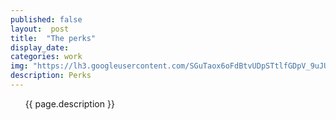 ```yaml
---
published: false
layout:  post
title:  "The perks"
display_date:
categories: work
img: "https://lh3.googleusercontent.com/SGuTaox6oFdBtvUDpSTtlfGDpV_9uJUTqwN7-ELm8CvdtH5rrt9n5YVPVMCkgQHZAUN3CNQJ6MScW63LgNWkG1tLgbSUTlVoPwrP_E5i2Y3py50LBJ-5XvqMmuSd-AeGK_ysqAynGU_mYtYwznOR5OnZJvIV-RUEUmOk_o7Pj_xh7boKhecF8f4ESm44THF0X8oJ8u5MA8NLXTDSziCbU2DIFmuFYpVmvXI4LVT-O6WhBN1ylWz6iGxIoqgq8_ZHuu8n28JQVMHxJG-iUSNpNpth28EEK6uCyQbh-LxvXpQpsPU4ayYfQOm55qgySPRblEEyjQX1NzM9jGEwVAxkZCezBbfk9AMfGqyCDpKCZBjb2C4hR9oNMQkECOEsxGiPOWcpX7eoAlPPjtFTncQ53DOaKMoae-9QWFVh1pz3mZbVJ6JkMOztvtSjQMYBGaeeeC2tPNNCRWP6KhJrAsbU1k__UKq2Ir-X7tetwcBGfW6WDn9Dat_xCMCeqa8ls3Y7brcyJf9qavJm9rsV6mmGHYpf-dx94fUUJ0gFJIZ732IYVjjYGRDnIrshT8dF-sqFQDvHsGUPOy1w_paszgwIuNzBG-PK7I7bTIhrqAg=w1239-h929-no"
description: Perks
---
```


&nbsp;&nbsp;&nbsp;&nbsp;&nbsp;&nbsp;{{ page.description }}
